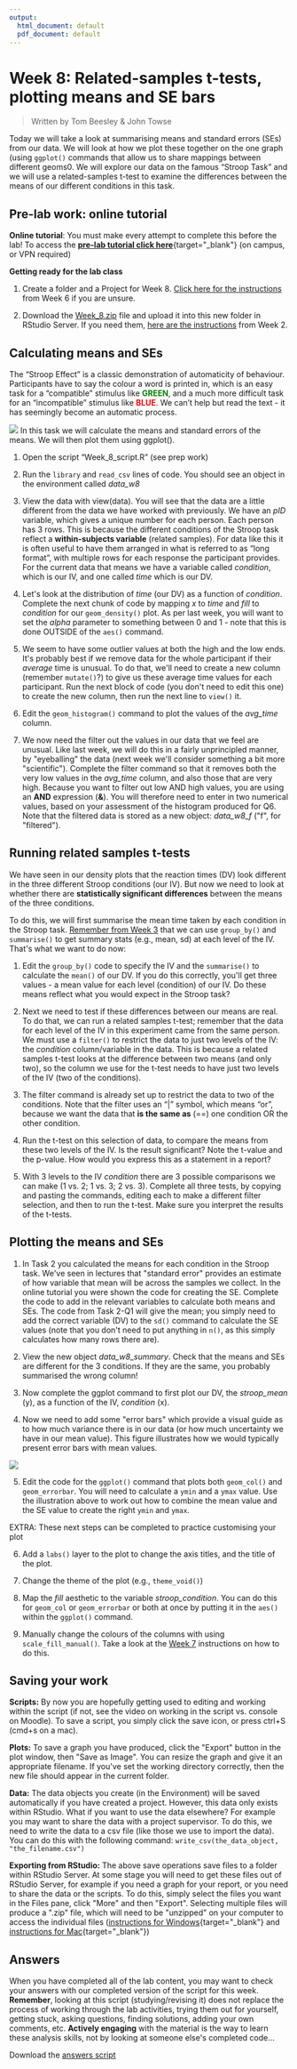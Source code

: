 ```yaml
---
output:
  html_document: default
  pdf_document: default
---
```





# Week 8: Related-samples t-tests, plotting means and SE bars

> Written by Tom Beesley & John Towse

Today we will take a look at summarising means and standard errors (SEs) from our data. We will look at how we plot these together on the one graph (using `ggplot()` commands that allow us to share mappings between different geoms0. We will explore our data on the famous “Stroop Task” and we will use a related-samples t-test to examine the differences between the means of our different conditions in this task. 

## Pre-lab work: online tutorial

**Online tutorial**: You must make every attempt to complete this before the lab! To access the [**pre-lab tutorial click here**](https://ma-rconnect.lancs.ac.uk/Week_8_LabPrep){target="_blank"} (on campus, or VPN required)

**Getting ready for the lab class** 

1. Create a folder and a Project for Week 8. [Click here for the instructions](#creating_project) from Week 6 if you are unsure.

2. Download the [Week_8.zip](files/Week_8/Week_8_new.zip) file and upload it into this new folder in RStudio Server. If you need them, [here are the instructions](#uploading_zip) from Week 2.

## Calculating means and SEs 

The “Stroop Effect” is a classic demonstration of automaticity of behaviour. Participants have to say the colour a word is printed in, which is an easy task for a “compatible” stimulus like <span style="color:green">**GREEN**</span>, and a much more difficult task for an “incompatible” stimulus like <span style="color:red">**BLUE**</span>. We can’t help but read the text - it has seemingly become an automatic process.

![](files/Week_8/stroop.png)
In this task we will calculate the means and standard errors of the means. We will then plot them using
ggplot().

1. Open the script “Week_8_script.R” (see prep work)

2. Run the `library` and `read_csv` lines of code. You should see an object in the environment called *data_w8*

3. View the data with view(data). You will see that the data are a little different from the data we have worked with previously. We have an *pID* variable, which gives a unique number for each person. Each person has 3 rows. This is because the different conditions of the Stroop task reflect a **within-subjects variable** (related samples). For data like this it is often useful to have them arranged in what is referred to as “long format”, with multiple rows for each response the participant provides. For the current data that means we have a variable called *condition*, which is our IV, and one called *time* which is our DV.

4. Let's look at the distribution of *time* (our DV) as a function of *condition*. Complete the next chunk of code by mapping *x* to *time* and *fill* to *condition* for our `geom_density()` plot. As per last week, you will want to set the *alpha* parameter to something between 0 and 1 - note that this is done OUTSIDE of the `aes()` command.

5. We seem to have some outlier values at both the high and the low ends. It's probably best if we remove data for the whole participant if their *average* time is unusual. To do that, we'll need to create a new column (remember `mutate()`?) to give us these average time values for each participant. Run the next block of code (you don't need to edit this one) to create the new column, then run the next line to `view()` it.

6. Edit the `geom_histogram()` command to plot the values of the *avg_time* column. 

7. We now need the filter out the values in our data that we feel are unusual. Like last week, we will do this in a fairly unprincipled manner, by "eyeballing" the data (next week we'll consider something a bit more "scientific"). Complete the filter command so that it removes both the very low values in the *avg_time* column, and also those that are very high. Because you want to filter out low AND high values, you are using an **AND** expression (**&**). You will therefore need to enter in two numerical values, based on your assessment of the histogram produced for Q6. Note that the filtered data is stored as a new object: *data_w8_f* ("f", for "filtered").

## Running related samples t-tests

We have seen in our density plots that the reaction times (DV) look different in the three different Stroop conditions (our IV). But now we need to look at whether there are **statistically significant differences** between the means of the three conditions. 

To do this, we will first summarise the mean time taken by each condition in the Stroop task. [Remember from Week 3](#group_by) that we can use `group_by()` and `summarise()` to get summary stats (e.g., mean, sd) at each level of the IV. That's what we want to do now:

1. Edit the `group_by()` code to specify the IV and the `summarise()` to calculate the `mean()` of our DV. If you do this correctly, you'll get three values - a mean value for each level (condition) of our IV. Do these means reflect what you would expect in the Stroop task?

2. Next we need to test if these differences between our means are real. To do that, we can run a related samples t-test; remember that the data for each level of the IV in this experiment came from the same person. We must use a `filter()` to restrict the data to just two levels of the IV: the *condition* column/variable in the data. This is because a related samples t-test looks at the difference between two means (and only two), so the column we use for the t-test needs to have just two levels of the IV (two of the conditions).

3. The filter command is already set up to restrict the data to two of the conditions. Note that the filter uses an “|” symbol, which means “or”, because we want the data that **is the same as** (==) one condition OR the other condition.

4. Run the t-test on this selection of data, to compare the means from these two levels of the IV. Is the
result significant? Note the t-value and the p-value. How would you express this as a statement in a report?

5. With 3 levels to the IV *condition* there are 3 possible comparisons we can make (1 vs. 2; 1 vs. 3; 2 vs. 3). Complete all three tests, by copying and pasting the commands, editing each to make a different filter selection, and then to run the t-test. Make sure you interpret the results of the t-tests. 

## Plotting the means and SEs

1. In Task 2 you calculated the means for each condition in the Stroop task. We've seen in lectures that "standard error" provides an estimate of how variable that mean will be across the samples we collect. In the online tutorial you were shown the code for creating the SE. Complete the code to add in the relevant variables to calculate both means and SEs. The code from Task 2-Q1 will give the mean; you simply need to add the correct variable (DV) to the `sd()` command to calculate the SE values (note that you don't need to put anything in `n()`, as this simply calculates how many rows there are).

2. View the new object *data_w8_summary*. Check that the means and SEs are different for the 3 conditions. If they are the same, you probably summarised the wrong column!

3. Now complete the ggplot command to first plot our DV, the *stroop_mean* (y), as a function of the IV, *condition* (x).

4. Now we need to add some "error bars" which provide a visual guide as to how much variance there is in our data (or how much uncertainty we have in our mean value). This figure illustrates how we would typically present error bars with mean values. 

![](files/Week_8/error_bars.png)

5. Edit the code for the `ggplot()` command that plots both `geom_col()` and `geom_errorbar`. You will need to calculate a `ymin` and a `ymax` value. Use the illustration above to work out how to combine the mean value and the SE value to create the right `ymin` and `ymax`. 

EXTRA: These next steps can be completed to practice customising your plot

6. Add a `labs()` layer to the plot to change the axis titles, and the title of the plot.

7. Change the theme of the plot (e.g., `theme_void()`)

8. Map the *fill* aesthetic to the variable *stroop_condition*. You can do this for `geom_col` or `geom_errorbar` or both at once by putting it in the `aes()` within the `ggplot()` command.

9. Manually change the colours of the columns with using `scale_fill_manual()`. Take a look at the [Week 7](#density_plots) instructions on how to do this.

## Saving your work

**Scripts:** By now you are hopefully getting used to editing and working within the script (if not, see the video on working in the script vs. console on Moodle). To save a script, you simply click the save icon, or press ctrl+S (cmd+s on a mac).

**Plots:** To save a graph you have produced, click the "Export" button in the plot window, then "Save as Image". You can resize the graph and give it an appropriate filename. If you've set the working directory correctly, then the new file should appear in the current folder. 

**Data:** The data objects you create (in the Environment) will be saved automatically if you have created a project. However, this data only exists within RStudio. What if you want to use the data elsewhere? For example you may want to share the data with a project supervisor. To do this, we need to write the data to a csv file (like those we use to import the data). You can do this with the following command: `write_csv(the_data_object, "the_filename.csv")` 

**Exporting from RStudio:** The above save operations save files to a folder within RStudio Server. At some stage you will need to get these files out of RStudio Server, for example if you need a graph for your report, or you need to share the data or the scripts. To do this, simply select the files you want in the Files pane, click "More" and then "Export". Selecting multiple files will produce a ".zip" file, which will need to be "unzipped" on your computer to access the individual files ([instructions for Windows](https://support.microsoft.com/en-us/windows/zip-and-unzip-files-f6dde0a7-0fec-8294-e1d3-703ed85e7ebc){target="_blank"} and [instructions for Mac](https://support.apple.com/en-gb/guide/mac-help/mchlp2528/mac){target="_blank"})

## Answers

When you have completed all of the lab content, you may want to check your answers with our completed version of the script for this week. **Remember**, looking at this script (studying/revising it) does not replace the process of working through the lab activities, trying them out for yourself, getting stuck, asking questions, finding solutions, adding your own comments, etc. **Actively engaging** with the material is the way to learn these analysis skills, not by looking at someone else's completed code...

Download the [answers script](files/Week_8/Week_8_script_answers.R) 
